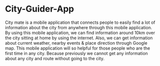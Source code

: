 # City-Guider-App
City mate is a mobile application that connects people to easily find a lot of information about the city from anywhere
through this mobile application. By using this mobile application, we can find information around 10km over the city sitting at home 
by using the internet. Also, we can get information about current weather, nearby events & place direction through Google map.
This mobile application will so helpful for those people who are the first time in any city. 
Because previously we cannot get any information about any city and route without going to the city.  
